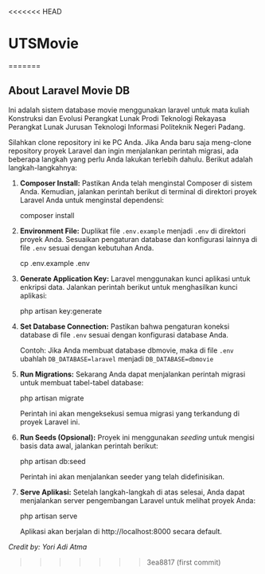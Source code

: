 <<<<<<< HEAD
# UTSMovie
=======
## About Laravel Movie DB

Ini adalah sistem database movie menggunakan laravel untuk mata kuliah Konstruksi dan Evolusi Perangkat Lunak Prodi Teknologi Rekayasa Perangkat Lunak Jurusan Teknologi Informasi Politeknik Negeri Padang.

Silahkan clone repository ini ke PC Anda.
Jika Anda baru saja meng-clone repository proyek Laravel dan ingin menjalankan perintah migrasi, ada beberapa langkah yang perlu Anda lakukan terlebih dahulu. Berikut adalah langkah-langkahnya:

1. **Composer Install:**
   Pastikan Anda telah menginstal Composer di sistem Anda. Kemudian, jalankan perintah berikut di terminal di direktori proyek Laravel Anda untuk menginstal dependensi:

    composer install

2. **Environment File:**
   Duplikat file `.env.example` menjadi `.env` di direktori proyek Anda. Sesuaikan pengaturan database dan konfigurasi lainnya di file `.env` sesuai dengan kebutuhan Anda.

    cp .env.example .env

3. **Generate Application Key:**
   Laravel menggunakan kunci aplikasi untuk enkripsi data. Jalankan perintah berikut untuk menghasilkan kunci aplikasi:

    php artisan key:generate

4. **Set Database Connection:**
   Pastikan bahwa pengaturan koneksi database di file `.env` sesuai dengan konfigurasi database Anda.

   Contoh: Jika Anda membuat database dbmovie, maka di file `.env` ubahlah `DB_DATABASE=laravel` menjadi `DB_DATABASE=dbmovie`

6. **Run Migrations:**
   Sekarang Anda dapat menjalankan perintah migrasi untuk membuat tabel-tabel database:

    php artisan migrate

    Perintah ini akan mengeksekusi semua migrasi yang terkandung di proyek Laravel ini.

7. **Run Seeds (Opsional):**
   Proyek ini menggunakan _seeding_ untuk mengisi basis data awal, jalankan perintah berikut:

    php artisan db:seed

    Perintah ini akan menjalankan seeder yang telah didefinisikan.

8. **Serve Aplikasi:**
   Setelah langkah-langkah di atas selesai, Anda dapat menjalankan server pengembangan Laravel untuk melihat proyek Anda:

    php artisan serve

    Aplikasi akan berjalan di http://localhost:8000 secara default.

_Credit by: Yori Adi Atma_
>>>>>>> 3ea8817 (first commit)
